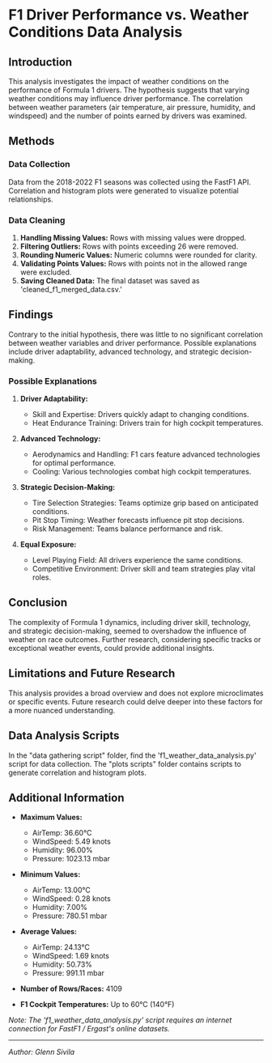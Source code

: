 # F1 Driver Performance vs. Weather Conditions Data Analysis

## Introduction

This analysis investigates the impact of weather conditions on the performance of Formula 1 drivers. The hypothesis suggests that varying weather conditions may influence driver performance. The correlation between weather parameters (air temperature, air pressure, humidity, and windspeed) and the number of points earned by drivers was examined.

## Methods

### Data Collection
Data from the 2018-2022 F1 seasons was collected using the FastF1 API. Correlation and histogram plots were generated to visualize potential relationships.

### Data Cleaning
1. **Handling Missing Values:** Rows with missing values were dropped.
2. **Filtering Outliers:** Rows with points exceeding 26 were removed.
3. **Rounding Numeric Values:** Numeric columns were rounded for clarity.
4. **Validating Points Values:** Rows with points not in the allowed range were excluded.
5. **Saving Cleaned Data:** The final dataset was saved as 'cleaned_f1_merged_data.csv.'

## Findings

Contrary to the initial hypothesis, there was little to no significant correlation between weather variables and driver performance. Possible explanations include driver adaptability, advanced technology, and strategic decision-making.

### Possible Explanations

1. **Driver Adaptability:**
   - Skill and Expertise: Drivers quickly adapt to changing conditions.
   - Heat Endurance Training: Drivers train for high cockpit temperatures.

2. **Advanced Technology:**
   - Aerodynamics and Handling: F1 cars feature advanced technologies for optimal performance.
   - Cooling: Various technologies combat high cockpit temperatures.

3. **Strategic Decision-Making:**
   - Tire Selection Strategies: Teams optimize grip based on anticipated conditions.
   - Pit Stop Timing: Weather forecasts influence pit stop decisions.
   - Risk Management: Teams balance performance and risk.

4. **Equal Exposure:**
   - Level Playing Field: All drivers experience the same conditions.
   - Competitive Environment: Driver skill and team strategies play vital roles.

## Conclusion

The complexity of Formula 1 dynamics, including driver skill, technology, and strategic decision-making, seemed to overshadow the influence of weather on race outcomes. Further research, considering specific tracks or exceptional weather events, could provide additional insights.

## Limitations and Future Research

This analysis provides a broad overview and does not explore microclimates or specific events. Future research could delve deeper into these factors for a more nuanced understanding.

## Data Analysis Scripts

In the "data gathering script" folder, find the 'f1_weather_data_analysis.py' script for data collection. The "plots scripts" folder contains scripts to generate correlation and histogram plots.

## Additional Information

- **Maximum Values:**
  - AirTemp: 36.60°C
  - WindSpeed: 5.49 knots
  - Humidity: 96.00%
  - Pressure: 1023.13 mbar

- **Minimum Values:**
  - AirTemp: 13.00°C
  - WindSpeed: 0.28 knots
  - Humidity: 7.00%
  - Pressure: 780.51 mbar

- **Average Values:**
  - AirTemp: 24.13°C
  - WindSpeed: 1.69 knots
  - Humidity: 50.73%
  - Pressure: 991.11 mbar

- **Number of Rows/Races:** 4109

- **F1 Cockpit Temperatures:** Up to 60°C (140°F)

*Note: The 'f1_weather_data_analysis.py' script requires an internet connection for FastF1 / Ergast's online datasets.*

---

*Author: Glenn Sivila*
